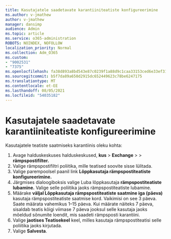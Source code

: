 ```yaml
---
title: Kasutajatele saadetavate karantiiniteatiste konfigureerimine
ms.author: v-jmathew
author: v-jmathew
manager: dansimp
audience: Admin
ms.topic: article
ms.service: o365-administration
ROBOTS: NOINDEX, NOFOLLOW
localization_priority: Normal
ms.collection: Adm_O365
ms.custom:
- "9002531"
- "7375"
ms.openlocfilehash: fa38d893a8bd543e87c0239f1a88d9c1caa33153ced6e33ef31c309be8989e95
ms.sourcegitcommit: b5f7da89a650d2915dc652449623c78be6247175
ms.translationtype: MT
ms.contentlocale: et-EE
ms.lasthandoff: 08/05/2021
ms.locfileid: "54035182"
---
```

# <a name="configure-quarantine-notifications-sent-to-users"></a>Kasutajatele saadetavate karantiiniteatiste konfigureerimine

Kasutajatele teatiste saatmiseks karantiinis oleku kohta:

1. Avage halduskeskuses halduskeskused, **kus**  >  **Exchange**  >    >  **rämpspostifilter.**
2. Valige rämpspostifiltri poliitika, mille teatised soovite sisse lülitada.
3. Valige parempoolsel paanil link **Lõppkasutaja rämpspostiteatiste konfigureerimine.**
4. Järgmises dialoogiboksis valige Luba lõppkasutaja **rämpspostiteatiste lubamine.** Valige selle poliitika jaoks rämpspostiteatiste lubamine.
5. Määrake **väljal Lõppkasutaja rämpspostiteatiste saatmine iga (päeva)** kasutaja rämpspostiteatiste saatmise kord. Vaikimisi on see 3 päeva. Saate määrata vahemikus 1–15 päeva. Kui määrate näiteks 7 päeva, sisaldab teatis kõigi viimase 7 päeva jooksul selle kasutaja jaoks mõeldud sõnumite loendit, mis saadeti rämpsposti karantiini.
6. Valige **jaotises Teatisekeel** keel, milles kasutaja rämpspostiteatisi selle poliitika jaoks kirjutada.
7. Valige **Salvesta**.
